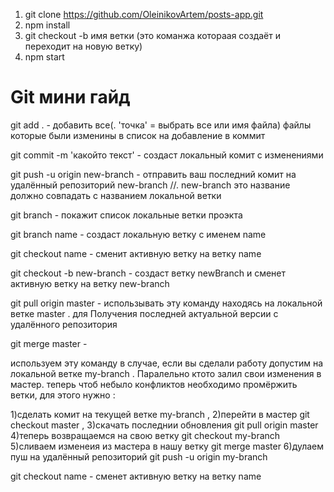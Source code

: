 1) git clone https://github.com/OleinikovArtem/posts-app.git
2) npm install 
3) git checkout -b имя ветки       (это команжа котораая создаёт и переходит на новую ветку)
4) npm start

Git мини гайд
====

git add .         - добавить все(. 'точка' = выбрать все или имя файла) файлы которые были изменины в список на добавление в коммит


git commit -m 'какойто текст' - создаст локальный комит с изменениями 


git push -u origin new-branch  -  отправить ваш последний комит на удалённый репозиторий new-branch //. new-branch  это название должно совпадать с названием локальной ветки


git branch        - покажит список локальные ветки проэкта


git branch name   - создаст локальную ветку с именем name


git checkout name - сменит активную ветку на ветку name 


git checkout -b new-branch - создаст ветку newBranch и сменет активную ветку на ветку new-branch 


git pull origin master - использывать эту команду находясь на локальной ветке master . для Получения последней актуальной версии с удалённого репозитория


git merge master -

  используем эту команду в случае, если вы сделали работу допустим на локальной ветке my-branch . 
  Паралельно ктото залил свои изменения в мастер. 
  теперь чтоб небыло конфликтов необходимо промёржить ветки, для этого нужно :
  
  1)сделать комит на текущей ветке my-branch , 
  2)перейти в мастер git checkout master , 
  3)скачать последнии обновления git pull origin master
  4)теперь возвращаемся на свою ветку git checkout my-branch
  5)сливаем изменеия из мастера в нашу ветку git merge master
  6)дулаем пуш на удалённый репозиторий git push -u origin my-branch



git checkout name - сменет активную ветку на ветку name 


